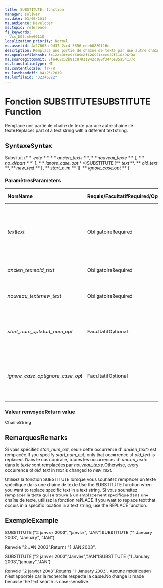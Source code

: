```yaml
---
title: SUBSTITUTE, fonction
manager: soliver
ms.date: 03/09/2015
ms.audience: Developer
ms.topic: reference
f1_keywords:
- Vis_DSS.chm60115
localization_priority: Normal
ms.assetid: 4a27663a-9d37-2ac4-5856-edeb0880f16e
description: Remplace une partie de chaîne de texte par une autre chaîne de texte.
ms.openlocfilehash: fc12ab30ec9c509e2f126931bee837f518e96f3a
ms.sourcegitcommit: 8fe462c32b91c87911942c188f3445e85a54137c
ms.translationtype: MT
ms.contentlocale: fr-FR
ms.lasthandoff: 04/23/2019
ms.locfileid: "32346822"
---
```

# <a name="substitute-function"></a><span data-ttu-id="50495-103">Fonction SUBSTITUTE</span><span class="sxs-lookup"><span data-stu-id="50495-103">SUBSTITUTE Function</span></span>

<span data-ttu-id="50495-104">Remplace une partie de chaîne de texte par une autre chaîne de texte.</span><span class="sxs-lookup"><span data-stu-id="50495-104">Replaces part of a text string with a different text string.</span></span> 
  
## <a name="syntax"></a><span data-ttu-id="50495-105">Syntaxe</span><span class="sxs-lookup"><span data-stu-id="50495-105">Syntax</span></span>

 <span data-ttu-id="50495-106">Substitut (\* \* *texte* \* \*, \* \* *ancien_texte* \* \*, \* \* *nouveau_texte* \* \* [, \* \* *no_départ* \* \*] [, \* \* *ignore_case_opt* \* \*)</span><span class="sxs-lookup"><span data-stu-id="50495-106">SUBSTITUTE (\*\* *text* \*\*, \*\* *old_text* \*\*, \*\* *new_text* \*\* [, \*\* *start_num* \*\* ][, \*\* *ignore_case_opt* \*\* )</span></span> 
  
### <a name="parameters"></a><span data-ttu-id="50495-107">Paramètres</span><span class="sxs-lookup"><span data-stu-id="50495-107">Parameters</span></span>

|<span data-ttu-id="50495-108">**Nom**</span><span class="sxs-lookup"><span data-stu-id="50495-108">**Name**</span></span>|<span data-ttu-id="50495-109">**Requis/Facultatif**</span><span class="sxs-lookup"><span data-stu-id="50495-109">**Required/Optional**</span></span>|<span data-ttu-id="50495-110">**Type de données**</span><span class="sxs-lookup"><span data-stu-id="50495-110">**Data Type**</span></span>|<span data-ttu-id="50495-111">**Description**</span><span class="sxs-lookup"><span data-stu-id="50495-111">**Description**</span></span>|
|:-----|:-----|:-----|:-----|
| <span data-ttu-id="50495-112">_text_</span><span class="sxs-lookup"><span data-stu-id="50495-112">_text_</span></span> <br/> |<span data-ttu-id="50495-113">Obligatoire</span><span class="sxs-lookup"><span data-stu-id="50495-113">Required</span></span>  <br/> |<span data-ttu-id="50495-114">**String**</span><span class="sxs-lookup"><span data-stu-id="50495-114">**String**</span></span> <br/> | <span data-ttu-id="50495-115">Texte ou référence à une cellule contenant le texte dont vous souhaitez substituer des caractères.</span><span class="sxs-lookup"><span data-stu-id="50495-115">The text or the reference to a cell containing text for which you want to substitute characters.</span></span>  <br/> |
| <span data-ttu-id="50495-116">_ancien_texte_</span><span class="sxs-lookup"><span data-stu-id="50495-116">_old_text_</span></span> <br/> |<span data-ttu-id="50495-117">Obligatoire</span><span class="sxs-lookup"><span data-stu-id="50495-117">Required</span></span>  <br/> |<span data-ttu-id="50495-118">**String**</span><span class="sxs-lookup"><span data-stu-id="50495-118">**String**</span></span> <br/> | <span data-ttu-id="50495-119">Texte à remplacer.</span><span class="sxs-lookup"><span data-stu-id="50495-119">The text you want to replace.</span></span>  <br/> |
| <span data-ttu-id="50495-120">_nouveau_texte_</span><span class="sxs-lookup"><span data-stu-id="50495-120">_new_text_</span></span> <br/> |<span data-ttu-id="50495-121">Obligatoire</span><span class="sxs-lookup"><span data-stu-id="50495-121">Required</span></span>  <br/> |<span data-ttu-id="50495-122">**String**</span><span class="sxs-lookup"><span data-stu-id="50495-122">**String**</span></span> <br/> | <span data-ttu-id="50495-123">Texte à utiliser pour remplacer _ancien_texte_.</span><span class="sxs-lookup"><span data-stu-id="50495-123">The text you want to use to replace  _old_text_.</span></span>  <br/> |
| <span data-ttu-id="50495-124">_start_num_opt_</span><span class="sxs-lookup"><span data-stu-id="50495-124">_start_num_opt_</span></span> <br/> |<span data-ttu-id="50495-125">Facultatif</span><span class="sxs-lookup"><span data-stu-id="50495-125">Optional</span></span>  <br/> |<span data-ttu-id="50495-126">**Numérique**</span><span class="sxs-lookup"><span data-stu-id="50495-126">**Numeric**</span></span> <br/> |<span data-ttu-id="50495-127">Indique les occurrences d'ancien_texte à remplacer.</span><span class="sxs-lookup"><span data-stu-id="50495-127">Specifies which occurrences of old_text to replace.</span></span>  <br/> |
| <span data-ttu-id="50495-128">_ignore_case_opt_</span><span class="sxs-lookup"><span data-stu-id="50495-128">_ignore_case_opt_</span></span> <br/> |<span data-ttu-id="50495-129">Facultatif</span><span class="sxs-lookup"><span data-stu-id="50495-129">Optional</span></span>  <br/> |<span data-ttu-id="50495-130">**Booléen**</span><span class="sxs-lookup"><span data-stu-id="50495-130">**Boolean**</span></span> <br/> |<span data-ttu-id="50495-131">Valeur FALSE si la casse est respectée ; sinon, valeur TRUE.</span><span class="sxs-lookup"><span data-stu-id="50495-131">FALSE if case-sensitive; otherwise, TRUE.</span></span> <span data-ttu-id="50495-132">La valeur par défaut est FALSE.</span><span class="sxs-lookup"><span data-stu-id="50495-132">The default is FALSE.</span></span>  <br/> |
   
### <a name="return-value"></a><span data-ttu-id="50495-133">Valeur renvoyée</span><span class="sxs-lookup"><span data-stu-id="50495-133">Return value</span></span>

<span data-ttu-id="50495-134">Chaîne</span><span class="sxs-lookup"><span data-stu-id="50495-134">String</span></span>
  
## <a name="remarks"></a><span data-ttu-id="50495-135">Remarques</span><span class="sxs-lookup"><span data-stu-id="50495-135">Remarks</span></span>

 <span data-ttu-id="50495-136">Si vous spécifiez _start_num_opt_, seule cette occurrence d' _ancien_texte_ est remplacée.</span><span class="sxs-lookup"><span data-stu-id="50495-136">If you specify  _start_num_opt_, only that occurrence of  _old_text_ is replaced.</span></span> <span data-ttu-id="50495-137">Dans le cas contraire, toutes les occurrences d' _ancien_texte_ dans le _texte_ sont remplacées par _nouveau_texte._</span><span class="sxs-lookup"><span data-stu-id="50495-137">Otherwise, every occurrence of  _old_text_ in  _text_ is changed to  _new_text._</span></span>
  
<span data-ttu-id="50495-138">Utilisez la fonction SUBSTITUTE lorsque vous souhaitez remplacer un texte spécifique dans une chaîne de texte.</span><span class="sxs-lookup"><span data-stu-id="50495-138">Use the SUBSTITUTE function when you want to replace specific text in a text string.</span></span> <span data-ttu-id="50495-139">Si vous souhaitez remplacer le texte qui se trouve à un emplacement spécifique dans une chaîne de texte, utilisez la fonction rePLACE.</span><span class="sxs-lookup"><span data-stu-id="50495-139">If you want to replace text that occurs in a specific location in a text string, use the REPLACE function.</span></span>
  
## <a name="example"></a><span data-ttu-id="50495-140">Exemple</span><span class="sxs-lookup"><span data-stu-id="50495-140">Example</span></span>

<span data-ttu-id="50495-141">SUBSTITUTE ("2 janvier 2003", "janvier", "JAN")</span><span class="sxs-lookup"><span data-stu-id="50495-141">SUBSTITUTE ("1 January 2003", "January", "JAN")</span></span> 
  
<span data-ttu-id="50495-142">Renvoie "2 JAN 2003".</span><span class="sxs-lookup"><span data-stu-id="50495-142">Returns "1 JAN 2003".</span></span> 
  
<span data-ttu-id="50495-143">SUBSTITUTE ("2 janvier 2003","Janvier","JAN")</span><span class="sxs-lookup"><span data-stu-id="50495-143">SUBSTITUTE ("1 January 2003","january","JAN")</span></span> 
  
<span data-ttu-id="50495-144">Renvoie "2 janvier 2003".</span><span class="sxs-lookup"><span data-stu-id="50495-144">Returns "1 January 2003".</span></span> <span data-ttu-id="50495-145">Aucune modification n’est apportée car la recherche respecte la casse.</span><span class="sxs-lookup"><span data-stu-id="50495-145">No change is made because the text search is case-sensitive.</span></span> 
  

